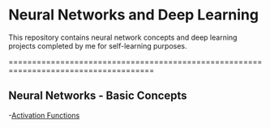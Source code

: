 # **Neural Networks and Deep Learning**

This repository contains neural network concepts and deep learning projects completed by me for self-learning purposes.


=====================================================================================

## **Neural Networks - Basic Concepts**


   -[Activation Functions](https://github.com/pb111/Neural-Networks-and-Deep-Learning/blob/main/Activation_Functions.ipynb)
